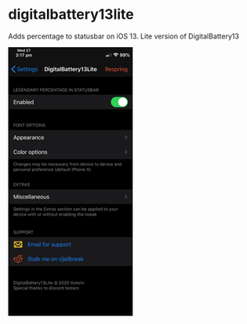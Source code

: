 # digitalbattery13lite

Adds percentage to statusbar on iOS 13. Lite version of DigitalBattery13

<img src="./db13l.png">
